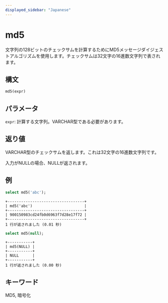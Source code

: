 ```yaml
---
displayed_sidebar: "Japanese"
---
```


# md5

文字列の128ビットのチェックサムを計算するためにMD5メッセージダイジェストアルゴリズムを使用します。チェックサムは32文字の16進数文字列で表されます。

## 構文

```sql
md5(expr)
```

## パラメータ

`expr`: 計算する文字列。VARCHAR型である必要があります。

## 返り値

VARCHAR型のチェックサムを返します。これは32文字の16進数文字列です。

入力がNULLの場合、NULLが返されます。

## 例

```sql
select md5('abc');
```

```plaintext
+----------------------------------+
| md5('abc')                       |
+----------------------------------+
| 900150983cd24fb0d6963f7d28e17f72 |
+----------------------------------+
1 行が返されました (0.01 秒)

```

```sql
select md5(null);
```

```plaintext
+-----------+
| md5(NULL) |
+-----------+
| NULL      |
+-----------+
1 行が返されました (0.00 秒)
```

## キーワード

MD5, 暗号化
